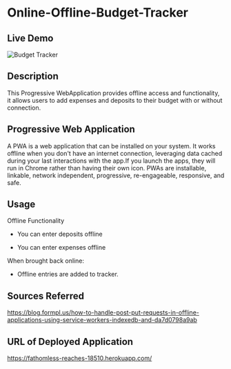 # Online-Offline-Budget-Tracker

## Live Demo
![Budget Tracker](demo.gif)

## Description

This Progressive WebApplication provides offline access and functionality, it allows users to add expenses and deposits to their budget with or without connection.

## Progressive Web Application

A PWA is a web application that can be installed on your system. It works offline when you don't have an internet connection, leveraging data cached during your last interactions with the app.If you launch the apps, they will run in Chrome rather than having their own icon. PWAs are installable, linkable, network independent, progressive, re-engageable, responsive, and safe.

## Usage

Offline Functionality

* You can enter deposits offline

* You can enter expenses offline

When brought back online:

* Offline entries are added to tracker.

## Sources Referred

https://blog.formpl.us/how-to-handle-post-put-requests-in-offline-applications-using-service-workers-indexedb-and-da7d0798a9ab


## URL of Deployed Application

https://fathomless-reaches-18510.herokuapp.com/

